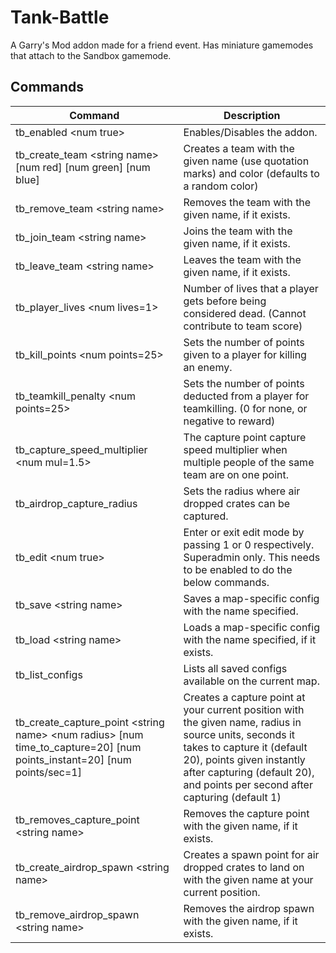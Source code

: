 # Tank-Battle
 A Garry's Mod addon made for a friend event. Has miniature gamemodes that attach to the Sandbox gamemode.

## Commands
| **Command** | **Description** |
|---|---|
| tb_enabled \<num true> | Enables/Disables the addon. |
| tb_create_team \<string name> [num red] [num green] [num blue] | Creates a team with the given name (use quotation marks) and color (defaults to a random color) |
| tb_remove_team \<string name> | Removes the team with the given name, if it exists. |
| tb_join_team \<string name> | Joins the team with the given name, if it exists. |
| tb_leave_team \<string name> | Leaves the team with the given name, if it exists. |
| tb_player_lives \<num lives=1> | Number of lives that a player gets before being considered dead. (Cannot contribute to team score) |
| tb_kill_points \<num points=25> | Sets the number of points given to a player for killing an enemy. |
| tb_teamkill_penalty \<num points=25> | Sets the number of points deducted from a player for teamkilling. (0 for none, or negative to reward) |
| tb_capture_speed_multiplier \<num mul=1.5> | The capture point capture speed multiplier when multiple people of the same team are on one point. |
| tb_airdrop_capture_radius <num radius=128> | Sets the radius where air dropped crates can be captured. |
| tb_edit \<num true> | Enter or exit edit mode by passing 1 or 0 respectively. Superadmin only. This needs to be enabled to do the below commands. |
| tb_save \<string name> | Saves a map-specific config with the name specified. |
| tb_load \<string name> | Loads a map-specific config with the name specified, if it exists. |
| tb_list_configs | Lists all saved configs available on the current map. |
| tb_create_capture_point \<string name> \<num radius> [num time_to_capture=20] [num points_instant=20] [num points/sec=1] | Creates a capture point at your current position with the given name, radius in source units, seconds it takes to capture it (default 20), points given instantly after capturing (default 20), and points per second after capturing (default 1) |
| tb_removes_capture_point \<string name> | Removes the capture point with the given name, if it exists. |
| tb_create_airdrop_spawn \<string name> | Creates a spawn point for air dropped crates to land on with the given name at your current position. |
| tb_remove_airdrop_spawn \<string name> | Removes the airdrop spawn with the given name, if it exists. |
